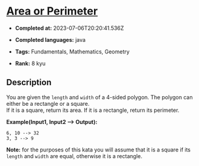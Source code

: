 # [Area or Perimeter](https://www.codewars.com/kata/5ab6538b379d20ad880000ab)

- **Completed at:** 2023-07-06T20:20:41.536Z

- **Completed languages:** java

- **Tags:** Fundamentals, Mathematics, Geometry

- **Rank:** 8 kyu

## Description

You are given the `length` and `width` of a 4-sided polygon. The polygon can either be a rectangle or a square.  
If it is a square, return its area. If it is a rectangle, return its perimeter.

**Example(Input1, Input2 --> Output):**
```
6, 10 --> 32
3, 3 --> 9
```

**Note:** for the purposes of this kata you will assume that it is a square if its `length` and `width` are equal, otherwise it is a rectangle.
